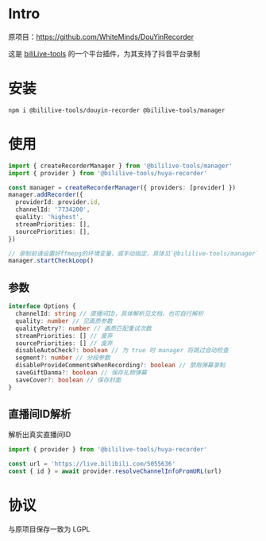 # Intro

原项目：https://github.com/WhiteMinds/DouYinRecorder

这是 [biliLive-tools](https://github.com/renmu123/biliLive-tools) 的一个平台插件，为其支持了抖音平台录制

# 安装

`npm i @bililive-tools/douyin-recorder @bililive-tools/manager`

# 使用

```ts
import { createRecorderManager } from '@bililive-tools/manager'
import { provider } from '@bililive-tools/huya-recorder'

const manager = createRecorderManager({ providers: [provider] })
manager.addRecorder({
  providerId: provider.id,
  channelId: '7734200',
  quality: 'highest',
  streamPriorities: [],
  sourcePriorities: [],
})

// 录制前请设置好ffmepg的环境变量，或手动指定，具体见`@bililive-tools/manager`文档
manager.startCheckLoop()
```

## 参数

```ts
interface Options {
  channelId: string // 直播间ID，具体解析见文档，也可自行解析
  quality: number // 见画质参数
  qualityRetry?: number // 画质匹配重试次数
  streamPriorities: [] // 废弃
  sourcePriorities: [] // 废弃
  disableAutoCheck?: boolean // 为 true 时 manager 将跳过自动检查
  segment?: number // 分段参数
  disableProvideCommentsWhenRecording?: boolean // 禁用弹幕录制
  saveGiftDanma?: boolean // 保存礼物弹幕
  saveCover?: boolean // 保存封面
}
```

## 直播间ID解析

解析出真实直播间ID

```ts
import { provider } from '@bililive-tools/huya-recorder'

const url = 'https://live.bilibili.com/5055636'
const { id } = await provider.resolveChannelInfoFromURL(url)
```

# 协议

与原项目保存一致为 LGPL

